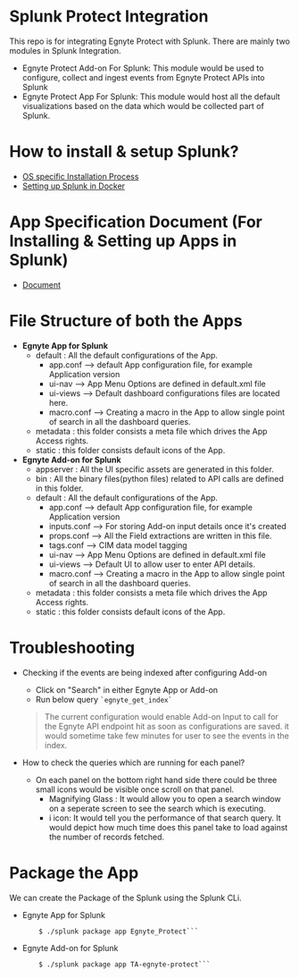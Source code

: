 # Splunk Protect Integration

This repo is for integrating Egnyte Protect with Splunk. There are mainly two modules in Splunk Integration.

- Egnyte Protect Add-on For Splunk:
    This module would be used to configure, collect and ingest events from Egnyte Protect APIs into Splunk
- Egnyte Protect App For Splunk:
    This module would host all the default visualizations based on the data which would be collected part of Splunk.

# How to install & setup Splunk?
- [OS specific Installation Process](https://docs.splunk.com/Documentation/Splunk/7.2.5/SearchTutorial/InstallSplunk)
- [Setting up Splunk in Docker](https://docs.splunk.com/Documentation/Splunk/7.2.4/Installation/DeployandrunSplunkEnterpriseinsideDockercontainers)

# App Specification Document (For Installing & Setting up Apps in Splunk)
- [Document](https://docs.google.com/document/d/1QqOPITxa1-U_XQG4UD9-kreOaSKjpKZckm-Azh6xTvY/edit?usp=sharing)

# File Structure of both the Apps
- **Egnyte App for Splunk**
    - default : All the default configurations of the App.
        - app.conf --> default App configuration file, for example Application version
        - ui-nav --> App Menu Options are defined in default.xml file
        - ui-views --> Default dashboard configurations files are located here.
        - macro.conf --> Creating a macro in the App to allow single point of search in all the dashboard queries.
    - metadata : this folder consists a meta file which drives the App Access rights.
    - static : this folder consists default icons of the App.
- **Egnyte Add-on for Splunk**
    - appserver : All the UI specific assets are generated in this folder.
    - bin : All the binary files(python files) related to API calls are defined in this folder. 
    - default : All the default configurations of the App.
        - app.conf --> default App configuration file, for example Application version
        - inputs.conf --> For storing Add-on input details once it's created
        - props.conf --> All the Field extractions are written in this file.
        - tags.conf --> CIM data model tagging
        - ui-nav --> App Menu Options are defined in default.xml file
        - ui-views --> Default UI to allow user to enter API details.
        - macro.conf --> Creating a macro in the App to allow single point of search in all the dashboard queries.
    - metadata : this folder consists a meta file which drives the App Access rights.
    - static : this folder consists default icons of the App.

# Troubleshooting

- Checking if the events are being indexed after configuring Add-on
    - Click on "Search" in either Egnyte App or Add-on
    - Run below query
        ``` `egnyte_get_index` ```
    > The current configuration would enable Add-on Input to call for the Egnyte API endpoint hit as soon as configurations are saved. it would sometime take few minutes for user to see the events in the index.

- How to check the queries which are running for each panel?
    - On each panel on the bottom right hand side there could be three small icons would be visible once scroll on that panel.
        - Magnifying Glass : It would allow you to open a search window on a seperate screen to see the search which is executing.
        - i icon: It would tell you the performance of that search query. It would depict how much time does this panel take to load against the number of records fetched.

# Package the App

We can create the Package of the Splunk using the Splunk CLi. 

- Egnyte App for Splunk

    ``` $ cd /opt/splunk/bin
        $ ./splunk package app Egnyte_Protect```
- Egnyte Add-on for Splunk

    ```$ cd /opt/splunk/bin
        $ ./splunk package app TA-egnyte-protect```
